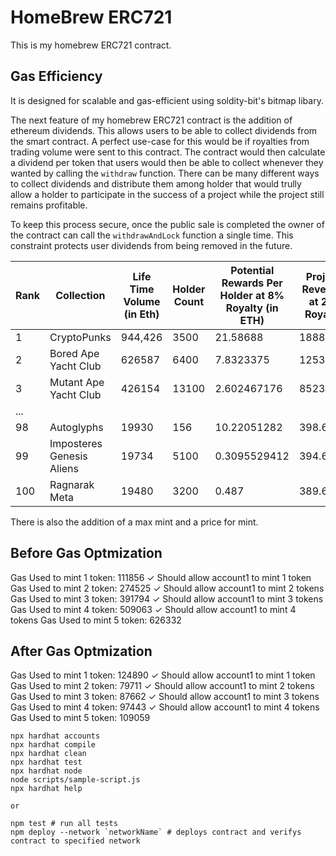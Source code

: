 # HomeBrew ERC721

This is my homebrew ERC721 contract.

## Gas Efficiency

It is designed for scalable and gas-efficient using soldity-bit's bitmap libary.

The next feature of my homebrew ERC721 contract is the addition of ethereum dividends. This allows users to be able to collect dividends from the smart contract. A perfect use-case for this would be if royalties from trading volume were sent to this contract. The contract would then calculate a dividend per token that users would then be able to collect whenever they wanted by calling the `withdraw` function. There can be many different ways to collect dividends and distribute them among holder that would trully allow a holder to participate in the success of a project while the project still remains profitable.

To keep this process secure, once the public sale is completed the owner of the contract can call the `withdrawAndLock` function a single time. This constraint protects user dividends from being removed in the future.

| Rank | Collection                | Life Time Volume (in Eth) | Holder Count | Potential Rewards Per Holder at 8% Royalty (in ETH) | Project Revenue at 2% Royalty |
| ---- | ------------------------- | ------------------------- | ------------ | --------------------------------------------------- | ----------------------------- |
| 1    | CryptoPunks               | 944,426                   | 3500         | 21.58688                                            | 18888.52                      |
| 2    | Bored Ape Yacht Club      | 626587                    | 6400         | 7.8323375                                           | 12531.74                      |
| 3    | Mutant Ape Yacht Club     | 426154                    | 13100        | 2.602467176                                         | 8523.08                       |
| ...  |                           |                           |              |                                                     |                               |
| 98   | Autoglyphs                | 19930                     | 156          | 10.22051282                                         | 398.6                         |
| 99   | Imposteres Genesis Aliens | 19734                     | 5100         | 0.3095529412                                        | 394.68                        |
| 100  | Ragnarak Meta             | 19480                     | 3200         | 0.487                                               | 389.6                         |

There is also the addition of a max mint and a price for mint.

## Before Gas Optmization

Gas Used to mint 1 token: 111856
✓ Should allow account1 to mint 1 token
Gas Used to mint 2 token: 274525
✓ Should allow account1 to mint 2 tokens
Gas Used to mint 3 token: 391794
✓ Should allow account1 to mint 3 tokens
Gas Used to mint 4 token: 509063
✓ Should allow account1 to mint 4 tokens
Gas Used to mint 5 token: 626332

## After Gas Optmization

Gas Used to mint 1 token: 124890
✓ Should allow account1 to mint 1 token
Gas Used to mint 2 token: 79711
✓ Should allow account1 to mint 2 tokens
Gas Used to mint 3 token: 87662
✓ Should allow account1 to mint 3 tokens
Gas Used to mint 4 token: 97443
✓ Should allow account1 to mint 4 tokens
Gas Used to mint 5 token: 109059

```shell
npx hardhat accounts
npx hardhat compile
npx hardhat clean
npx hardhat test
npx hardhat node
node scripts/sample-script.js
npx hardhat help

or

npm test # run all tests
npm deploy --network `networkName` # deploys contract and verifys contract to specified network
```
